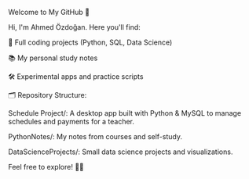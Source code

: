 Welcome to My GitHub 🚀

Hi, I'm Ahmed Özdoğan.
Here you'll find:

📁 Full coding projects (Python, SQL, Data Science)

📚 My personal study notes

🛠️ Experimental apps and practice scripts

🗂️ Repository Structure:

  Schedule Project/: A desktop app built with Python & MySQL to manage schedules and payments for a teacher.

  PythonNotes/: My notes from courses and self-study.

  DataScienceProjects/: Small data science projects and visualizations.

Feel free to explore! 👨‍💻

